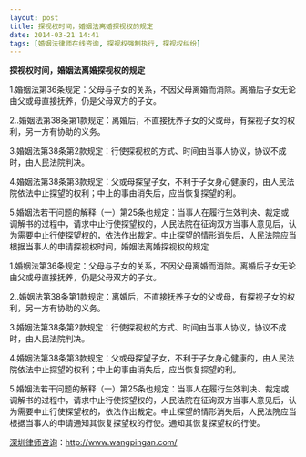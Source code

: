 ```yaml
---
layout: post
title: 探视权时间，婚姻法离婚探视权的规定
date: 2014-03-21 14:41
tags: [婚姻法律师在线咨询, 探视权强制执行, 探视权纠纷]
---
```

<strong>探视权时间，婚姻法离婚探视权的规定</strong>

1.婚姻法第36条规定：父母与子女的关系，不因父母离婚而消除。离婚后子女无论由父或母直接抚养，仍是父母双方的子女。

2..婚姻法第38条第1款规定：离婚后，不直接抚养子女的父或母，有探视子女的权利，另一方有协助的义务。

3.婚姻法第38条第2款规定：行使探视权的方式、时间由当事人协议，协议不成时，由人民法院判决。

4.婚姻法第38条第3款规定：父或母探望子女，不利于子女身心健康的，由人民法院依法中止探望的权利；中止的事由消失后，应当恢复探望的利。

5.婚姻法若干问题的解释（一）第25条也规定：当事人在履行生效判决、裁定或调解书的过程中，请求中止行使探望权的，人民法院在征询双方当事人意见后，认为需要中止行使探望权的，依法作出裁定。中止探望的情形消失后，人民法院应当根据当事人的申请探视权时间，婚姻法离婚探视权的规定

1.婚姻法第36条规定：父母与子女的关系，不因父母离婚而消除。离婚后子女无论由父或母直接抚养，仍是父母双方的子女。

2..婚姻法第38条第1款规定：离婚后，不直接抚养子女的父或母，有探视子女的权利，另一方有协助的义务。

3.婚姻法第38条第2款规定：行使探视权的方式、时间由当事人协议，协议不成时，由人民法院判决。

4.婚姻法第38条第3款规定：父或母探望子女，不利于子女身心健康的，由人民法院依法中止探望的权利；中止的事由消失后，应当恢复探望的利。

5.婚姻法若干问题的解释（一）第25条也规定：当事人在履行生效判决、裁定或调解书的过程中，请求中止行使探望权的，人民法院在征询双方当事人意见后，认为需要中止行使探望权的，依法作出裁定。中止探望的情形消失后，人民法院应当根据当事人的申请通知其恢复探望权的行使。通知其恢复探望权的行使。

<a href="http://www.wangpingan.com/">深圳律师咨询</a>：<a href="http://www.wangpingan.com/">http://www.wangpingan.com/</a>

